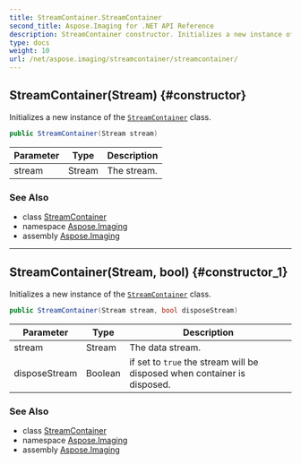 ```yaml
---
title: StreamContainer.StreamContainer
second_title: Aspose.Imaging for .NET API Reference
description: StreamContainer constructor. Initializes a new instance of the StreamContainer class
type: docs
weight: 10
url: /net/aspose.imaging/streamcontainer/streamcontainer/
---
```

## StreamContainer(Stream) {#constructor}

Initializes a new instance of the [`StreamContainer`](../) class.

```csharp
public StreamContainer(Stream stream)
```

| Parameter | Type | Description |
| --- | --- | --- |
| stream | Stream | The stream. |

### See Also

* class [StreamContainer](../)
* namespace [Aspose.Imaging](../../streamcontainer/)
* assembly [Aspose.Imaging](../../../)

---

## StreamContainer(Stream, bool) {#constructor_1}

Initializes a new instance of the [`StreamContainer`](../) class.

```csharp
public StreamContainer(Stream stream, bool disposeStream)
```

| Parameter | Type | Description |
| --- | --- | --- |
| stream | Stream | The data stream. |
| disposeStream | Boolean | if set to `true` the stream will be disposed when container is disposed. |

### See Also

* class [StreamContainer](../)
* namespace [Aspose.Imaging](../../streamcontainer/)
* assembly [Aspose.Imaging](../../../)


